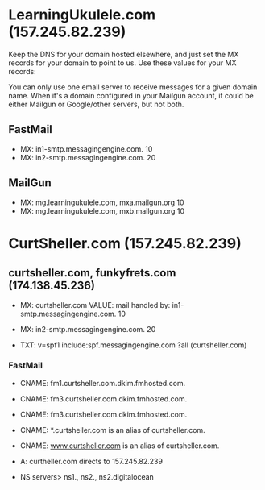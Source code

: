 # LearningUkulele.com (157.245.82.239)

Keep the DNS for your domain hosted elsewhere, and just set the MX records for your domain to point to us. Use these values for your MX records:

You can only use one email server to receive messages for a given domain name. When it's a domain configured in your Mailgun account, it could be either Mailgun or Google/other servers, but not both.

## FastMail
- MX: in1-smtp.messagingengine.com. 10
- MX: in2-smtp.messagingengine.com. 20

## MailGun
- MX: mg.learningukulele.com, mxa.mailgun.org 10
- MX: mg.learningukulele.com, mxb.mailgun.org 10

# CurtSheller.com (157.245.82.239)

## curtsheller.com, funkyfrets.com (174.138.45.236)

- MX: curtsheller.com VALUE: mail handled by: in1-smtp.messagingengine.com. 10
- MX: in2-smtp.messagingengine.com. 20

- TXT: v=spf1 include:spf.messagingengine.com ?all (curtsheller.com)

### FastMail
- CNAME: fm1.curtsheller.com.dkim.fmhosted.com.
- CNAME: fm3.curtsheller.com.dkim.fmhosted.com.
- CNAME: fm3.curtsheller.com.dkim.fmhosted.com.

- CNAME: *.curtsheller.com is an alias of curtsheller.com.
- CNAME: www.curtsheller.com is an alias of curtsheller.com.

- A: curtheller.com directs to 157.245.82.239

- NS servers> ns1., ns2., ns2.digitalocean
